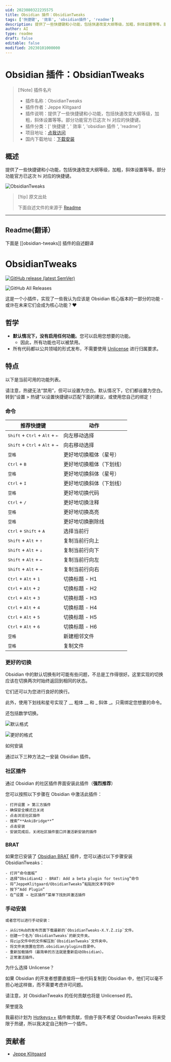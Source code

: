 ```yaml
---
uid: 2023080322235575
title: Obsidian 插件：ObsidianTweaks
tags: ['快捷键', '效率', 'obsidian插件', 'readme']
description: 提供了一些快捷键和小功能，包括快速改变大纲等级，加粗，斜体设置等等。部分功能官方已这次hi对应的快捷键。
author: AI
type: readme
draft: false
editable: false
modified: 20230101000000
---
```


# Obsidian 插件：ObsidianTweaks

> [!Note] 插件名片
> - 插件名称：ObsidianTweaks
> - 插件作者：Jeppe Klitgaard
> - 插件说明：提供了一些快捷键和小功能，包括快速改变大纲等级，加粗，斜体设置等等。部分功能官方已这次 hi 对应的快捷键。
> - 插件分类：[' 快捷键 ', ' 效率 ', 'obsidian 插件 ', 'readme']
> - 项目地址：[点我访问](https://github.com/JeppeKlitgaard/ObsidianTweaks)
> - 国内下载地址：[下载安装](https://pkmer.cn/products/plugin/pluginMarket/?obsidian-tweaks)

## 概述

提供了一些快捷键和小功能，包括快速改变大纲等级，加粗，斜体设置等等。部分功能官方已这次 hi 对应的快捷键。

![ObsidianTweaks](https://cdn.pkmer.cn/covers/obsidian-tweaks_new.gif!pkmer)

> [!tip] 原文出处
>
>下面自述文件的来源于 [Readme](https://ghproxy.net/https://raw.githubusercontent.com/JeppeKlitgaard/ObsidianTweaks/master/README.md)
>

---

## Readme(翻译）

下面是 [[obsidian-tweaks]] 插件的自述翻译

# ObsidianTweaks

[![GitHub release (latest SemVer)](https://img.shields.io/github/v/release/JeppeKlitgaard/ObsidianTweaks?style=for-the-badge&sort=semver)](https://github.com/JeppeKlitgaard/ObsidianTweaks/releases/latest)

![GitHub All Releases](https://img.shields.io/github/downloads/JeppeKlitgaard/ObsidianTweaks/total?style=for-the-badge)

这是一个小插件，实现了一些我认为应该是 Obsidian 核心版本的一部分的功能 - 或许在未来它们会成为核心功能？❤️

## 哲学

- **默认情况下，没有启用任何功能**。您可以启用您想要的功能。
  - 因此，所有功能也可以被禁用。
- 所有代码都以公共领域的形式发布，不需要使用 [Unlicense](https://unlicense.org/) 进行归属要求。

## 特点

以下是当前可用的功能列表。

请注意，热键无法“禁用”，但可以设置为<kbd>空白</kbd>。默认情况下，它们都设置为<kbd>空白</kbd>。转到“设置 > 热键”以设置快捷键以匹配下面的建议，或使用您自己的绑定！

### 命令

| 推荐快捷键 | 动作 |
| --- | --- |
| <kbd>Shift</kbd> + <kbd>Ctrl</kbd> + <kbd>Alt</kbd> + <kbd>←</kbd> | 向左移动选择 |
| <kbd>Shift</kbd> + <kbd>Ctrl</kbd> + <kbd>Alt</kbd> + <kbd>→</kbd> | 向右移动选择 |
| <kbd>空格</kbd> | 更好地切换粗体（星号） |
| <kbd>Ctrl</kbd> + <kbd>B</kbd> | 更好地切换粗体（下划线） |
| <kbd>空格</kbd> | 更好地切换斜体（星号） |
| <kbd>Ctrl</kbd> + <kbd>I</kbd> | 更好地切换斜体（下划线） |
| <kbd>空格</kbd> | 更好地切换代码 |
| <kbd>Ctrl</kbd> + <kbd>/</kbd> | 更好地切换注释 |
| <kbd>空格</kbd> | 更好地切换高亮 |
| <kbd>空格</kbd> | 更好地切换删除线 |
| <kbd>Ctrl</kbd> + <kbd>Shift</kbd> + <kbd>A</kbd> | 选择当前行 |
| <kbd>Shift</kbd> + <kbd>Alt</kbd> + <kbd>↑</kbd> | 复制当前行向上 |
| <kbd>Shift</kbd> + <kbd>Alt</kbd> + <kbd>↓</kbd> | 复制当前行向下 |
| <kbd>Shift</kbd> + <kbd>Alt</kbd> + <kbd>←</kbd> | 复制当前行向左 |
| <kbd>Shift</kbd> + <kbd>Alt</kbd> + <kbd>→</kbd> | 复制当前行向右 |
| <kbd>Ctrl</kbd> + <kbd>Alt</kbd> + <kbd>1</kbd> | 切换标题 - H1 |
| <kbd>Ctrl</kbd> + <kbd>Alt</kbd> + <kbd>2</kbd> | 切换标题 - H2 |
| <kbd>Ctrl</kbd> + <kbd>Alt</kbd> + <kbd>3</kbd> | 切换标题 - H3 |
| <kbd>Ctrl</kbd> + <kbd>Alt</kbd> + <kbd>4</kbd> | 切换标题 - H4 |
| <kbd>Ctrl</kbd> + <kbd>Alt</kbd> + <kbd>5</kbd> | 切换标题 - H5 |
| <kbd>Ctrl</kbd> + <kbd>Alt</kbd> + <kbd>6</kbd> | 切换标题 - H6 |
| <kbd>空格</kbd> | 新建相邻文件 |
| <kbd>空格</kbd> | 复制文件 |

### 更好的切换

Obsidian 中的默认切换有时可能有些问题，不总是工作得很好。这里实现的切换应该在切换两次时始终返回到相同的状态。

它们还可以为您进行良好的换行。

此外，使用下划线和星号实现了 __ 粗体 __ 和 _ 斜体 _。只需绑定您想要的命令。

还包括数学切换。

![默认格式](images/DefaultFormatting.gif)

![更好的格式](images/BetterFormatting.gif)

如何安装

通过以下三种方法之一安装 Obsidian 插件。

### 社区插件

通过 Obsidian 的社区插件界面安装此插件（**强烈推荐**）

您可以按照以下步骤在 Obsidian 中激活此插件：

    - 打开设置 > 第三方插件
    - 确保安全模式已关闭
    - 点击浏览社区插件
    - 搜索“**AnkiBridge**”
    - 点击安装
    - 安装完成后，关闭社区插件窗口并激活新安装的插件

### BRAT

如果您已安装了 [Obsidian BRAT](https://github.com/TfTHacker/obsidian42-brat) 插件，您可以通过以下步骤安装 ObsidianTweaks：

    - 打开“命令面板”
    - 选择“Obsidian42 - BRAT: Add a beta plugin for testing”命令
    - 将“JeppeKlitgaard/ObsidianTweaks”粘贴到文本字段中
    - 按下“Add Plugin”
    - 在“设置 → 社区插件”菜单下找到并激活插件

### 手动安装

    或者您可以进行手动安装：
    
    - 从GitHub的发布页面下载最新的`ObsidianTweaks-X.Y.Z.zip`文件。
    - 创建一个名为`ObsidianTweaks`的新文件夹。
    - 将zip文件中的文件解压到`ObsidianTweaks`文件夹中。
    - 将文件夹放置在您的.obsidian/plugins目录中。
    - 重新加载插件（最简单的方法就是重新启动Obsidian）。
    - 正常激活插件。

为什么选择 Unlicense？

如果 Obsidian 的开发者想要直接将一些代码复制到 Obsidian 中，他们可以毫不担心地这样做，而不需要考虑许可问题。

请注意，对 ObsidianTweaks 的任何贡献也将是 Unlicensed 的。

荣誉提及

我最初计划为 [Hotkeys++](https://github.com/argenos/hotkeysplus-obsidian) 插件做贡献，但由于我不希望 ObsidianTweaks 将来受限于热键，所以我决定自己制作一个插件。

## 贡献者

- [Jeppe Klitgaard](https://github.com/JeppeKlitgaard)



